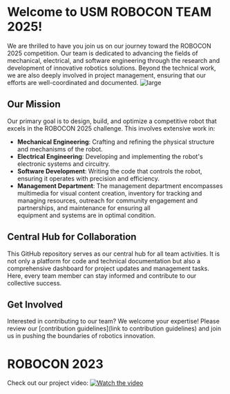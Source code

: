 # Welcome to USM ROBOCON TEAM 2025!

We are thrilled to have you join us on our journey toward the ROBOCON 2025 competition. Our team is dedicated to advancing the fields of mechanical, electrical, and software engineering through the research and development of innovative robotics solutions. Beyond the technical work, we are also deeply involved in project management, ensuring that our efforts are well-coordinated and documented.
![large](https://github.com/user-attachments/assets/ba2f7677-f026-4693-a182-16185ddf8309)


## Our Mission
Our primary goal is to design, build, and optimize a competitive robot that excels in the ROBOCON 2025 challenge. This involves extensive work in:
- **Mechanical Engineering**: Crafting and refining the physical structure and mechanisms of the robot.
- **Electrical Engineering**: Developing and implementing the robot's electronic systems and circuitry.
- **Software Development**: Writing the code that controls the robot, ensuring it operates with precision and efficiency.
- **Management Department**: The management department encompasses multimedia for visual content creation, inventory for tracking and managing resources, outreach for community engagement and partnerships, and maintenance for ensuring all   
                             equipment and systems are in optimal condition.
  

## Central Hub for Collaboration
This GitHub repository serves as our central hub for all team activities. It is not only a platform for code and technical documentation but also a comprehensive dashboard for project updates and management tasks. Here, every team member can stay informed and contribute to our collective success.


## Get Involved
Interested in contributing to our team? We welcome your expertise! Please review our [contribution guidelines](link to contribution guidelines) and join us in pushing the boundaries of robotics innovation.



# ROBOCON 2023
Check out our project video:
[![Watch the video](https://img.youtube.com/vi/yY-7Zocelrg/maxresdefault.jpg)](https://youtu.be/yY-7Zocelrg)
